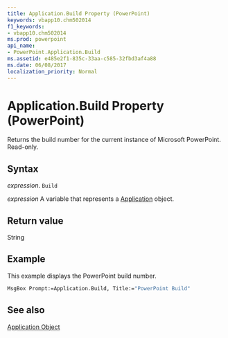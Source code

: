 ```yaml
---
title: Application.Build Property (PowerPoint)
keywords: vbapp10.chm502014
f1_keywords:
- vbapp10.chm502014
ms.prod: powerpoint
api_name:
- PowerPoint.Application.Build
ms.assetid: e485e2f1-835c-33aa-c585-32fbd3af4a88
ms.date: 06/08/2017
localization_priority: Normal
---
```



# Application.Build Property (PowerPoint)

Returns the build number for the current instance of Microsoft PowerPoint. Read-only.


## Syntax

 _expression_. `Build`

_expression_ A variable that represents a [Application](./PowerPoint.Application.md) object.


## Return value

String


## Example

This example displays the PowerPoint build number.


```vb
MsgBox Prompt:=Application.Build, Title:="PowerPoint Build"
```


## See also


[Application Object](PowerPoint.Application.md)

